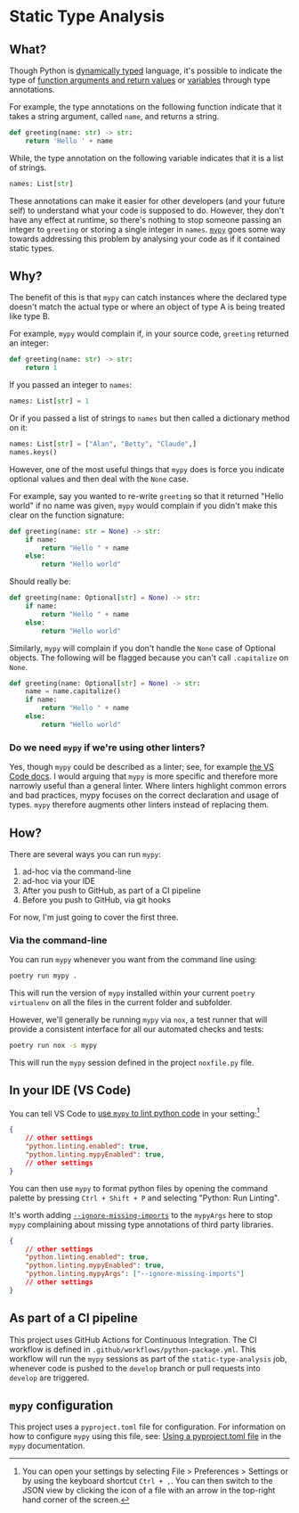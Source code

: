 # Static Type Analysis

## What?

Though Python is [dynamically typed](https://en.wikipedia.org/wiki/Type_system#DYNAMIC) language, it's possible to indicate the type of [function arguments and return values](https://peps.python.org/pep-0484/) or [variables](https://peps.python.org/pep-0526/) through type annotations.

For example, the type annotations on the following function indicate that it takes a string argument, called `name`, and returns a string.

```python
def greeting(name: str) -> str:
    return 'Hello ' + name
```

While, the type annotation on the following variable indicates that it is a list of strings.

```python
names: List[str]
```

These annotations can make it easier for other developers (and your future self) to understand what your code is supposed to do. However, they don't have any effect at runtime, so there's nothing to stop someone passing an integer to `greeting` or storing a single integer in `names`. [`mypy`](https://mypy.readthedocs.io/en/stable/#) goes some way towards addressing this problem by analysing your code as if it contained static types.

## Why?

The benefit of this is that `mypy` can catch instances where the declared type doesn't match the actual type or where an object of type A is being treated like type B.

For example, `mypy` would complain if, in your source code, `greeting` returned an integer:

```python
def greeting(name: str) -> str:
    return 1
```

If you passed an integer to `names`:

```python
names: List[str] = 1
```

Or if you passed a list of strings to `names` but then called a dictionary method on it:

```python
names: List[str] = ["Alan", "Betty", "Claude",]
names.keys()
```

However, one of the most useful things that `mypy` does is force you indicate optional values and then deal with the `None` case.

For example, say you wanted to re-write `greeting` so that it returned "Hello world" if no name was given, `mypy` would complain if you didn't make this clear on the function signature:

```python
def greeting(name: str = None) -> str:
    if name:
        return "Hello " + name
    else:
        return "Hello world" 
```

Should really be:

```python
def greeting(name: Optional[str] = None) -> str:
    if name:
        return "Hello " + name
    else:
        return "Hello world" 
```

Similarly, `mypy` will complain if you don't handle the `None` case of Optional objects. The following will be flagged because you can't call `.capitalize` on `None`.

```python
def greeting(name: Optional[str] = None) -> str:
    name = name.capitalize()
    if name:
        return "Hello " + name
    else:
        return "Hello world" 
```

### Do we need `mypy` if we're using other linters?

Yes, though `mypy` could be described as a linter; see, for example [the VS Code docs](https://code.visualstudio.com/docs/python/linting#_mypy). I would arguing that `mypy` is more specific and therefore more narrowly useful than a general linter. Where linters highlight common errors and bad practices, mypy focuses on the correct declaration and usage of types. `mypy` therefore augments other linters instead of replacing them.

## How?

There are several ways you can run `mypy`:

1. ad-hoc via the command-line
1. ad-hoc via your IDE
1. After you push to GitHub, as part of a CI pipeline
1. Before you push to GitHub, via git hooks

For now, I'm just going to cover the first three.

### Via the command-line

You can run `mypy` whenever you want from the command line using:

```sh
poetry run mypy .
```

This will run the version of `mypy` installed within your current `poetry virtualenv` on all the files in the current folder and subfolder.

However, we'll generally be running `mypy` via `nox`, a test runner that will provide a consistent interface for all our automated checks and tests:

```sh
poetry run nox -s mypy
```

This will run the `mypy` session defined in the project `noxfile.py` file.

## In your IDE (VS Code)

You can tell VS Code to [use `mypy` to lint python code](https://code.visualstudio.com/docs/python/linting#_mypy) in your setting:[^1]

```json
{
    // other settings
    "python.linting.enabled": true,
    "python.linting.mypyEnabled": true,
    // other settings
}
```

You can then use `mypy` to format python files by opening the command palette by pressing `Ctrl + Shift + P` and selecting "Python: Run Linting".

It's worth adding [`--ignore-missing-imports`](https://mypy.readthedocs.io/en/stable/command_line.html#cmdoption-mypy-ignore-missing-imports) to the `mypyArgs` here to stop `mypy` complaining about missing type annotations of third party libraries.

```json
{
    // other settings
    "python.linting.enabled": true,
    "python.linting.mypyEnabled": true,
    "python.linting.mypyArgs": ["--ignore-missing-imports"]
    // other settings
}
```

## As part of a CI pipeline

This project uses GitHub Actions for Continuous Integration. The CI workflow is defined in `.github/workflows/python-package.yml`. This workflow will run the `mypy` sessions as part of the `static-type-analysis` job, whenever code is pushed to the `develop` branch or pull requests into `develop` are triggered.

[^1]: You can open your settings by selecting File > Preferences > Settings or by using the keyboard shortcut `Ctrl + ,`. You can then switch to the JSON view by clicking the icon of a file with an arrow in the top-right hand corner of the screen.

## `mypy` configuration

This project uses a `pyproject.toml` file for configuration. For information on how to configure `mypy` using this file,
see: [Using a pyproject.toml file](https://mypy.readthedocs.io/en/stable/config_file.html#using-a-pyproject-toml-file) in the `mypy` documentation.
